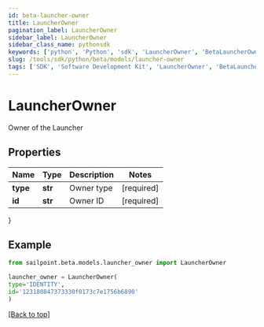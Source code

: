 ```yaml
---
id: beta-launcher-owner
title: LauncherOwner
pagination_label: LauncherOwner
sidebar_label: LauncherOwner
sidebar_class_name: pythonsdk
keywords: ['python', 'Python', 'sdk', 'LauncherOwner', 'BetaLauncherOwner']
slug: /tools/sdk/python/beta/models/launcher-owner
tags: ['SDK', 'Software Development Kit', 'LauncherOwner', 'BetaLauncherOwner']
---
```


# LauncherOwner

Owner of the Launcher

## Properties

| Name     | Type    | Description | Notes      |
| -------- | ------- | ----------- | ---------- |
| **type** | **str** | Owner type  | [required] |
| **id**   | **str** | Owner ID    | [required] |

}

## Example

```python
from sailpoint.beta.models.launcher_owner import LauncherOwner

launcher_owner = LauncherOwner(
type='IDENTITY',
id='123180847373330f0173c7e1756b6890'
)

```

[[Back to top]](#)

